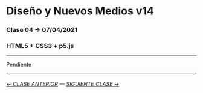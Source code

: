 # Diseño y Nuevos Medios v14 

### Clase 04 → 07/04/2021

### HTML5 + CSS3 + p5.js

- - - - - - -

Pendiente

- - - - - - -

###### [← CLASE ANTERIOR](https://github.com/profesorfaco/dno037-2021/tree/main/clase-03) — [SIGUIENTE CLASE →](https://github.com/profesorfaco/dno037-2021/tree/main/clase-05)
